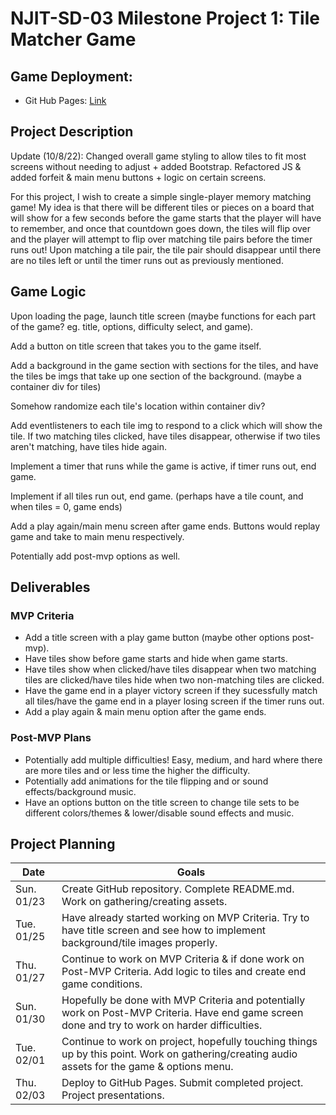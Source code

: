 # NJIT-SD-03 Milestone Project 1: Tile Matcher Game

## Game Deployment: 
- Git Hub Pages: [Link](https://chrischicas.github.io/Tile-Matcher-Game/)

## Project Description

Update (10/8/22): Changed overall game styling to allow tiles to fit most screens without needing to adjust + added Bootstrap. Refactored JS & added forfeit & main menu buttons + logic on certain screens.

For this project, I wish to create a simple single-player memory matching game! My idea is that there will be different tiles or pieces on a board that will show for a few seconds before the game starts that the player will have to remember, and once that countdown goes down, the tiles will flip over and the player will attempt to flip over matching tile pairs before the timer runs out! Upon matching a tile pair, the tile pair should disappear until there are no tiles left or until the timer runs out as previously mentioned.
## Game Logic

Upon loading the page, launch title screen (maybe functions for each part of the game? eg. title, options, difficulty select, and game).

Add a button on title screen that takes you to the game itself.

Add a background in the game section with sections for the tiles, and have the tiles be imgs that take up one section of the background. (maybe a container div for tiles)

Somehow randomize each tile's location within container div?

Add eventlisteners to each tile img to respond to a click which will show the tile. If two matching tiles clicked, have tiles disappear, otherwise if two tiles aren't matching, have tiles hide again.

Implement a timer that runs while the game is active, if timer runs out, end game.

Implement if all tiles run out, end game. (perhaps have a tile count, and when tiles = 0, game ends)

Add a play again/main menu screen after game ends. Buttons would replay game and take to main menu respectively.

Potentially add post-mvp options as well.

## Deliverables

### MVP Criteria

- Add a title screen with a play game button (maybe other options post-mvp).
- Have tiles show before game starts and hide when game starts.
- Have tiles show when clicked/have tiles disappear when two matching tiles are clicked/have tiles hide when two non-matching tiles are clicked.
- Have the game end in a player victory screen if they sucessfully match all tiles/have the game end in a player losing screen if the timer runs out.
- Add a play again & main menu option after the game ends.

### Post-MVP Plans

- Potentially add multiple difficulties! Easy, medium, and hard where there are more tiles and or less time the higher the difficulty. 
- Potentially add animations for the tile flipping and or sound effects/background music.
- Have an options button on the title screen to change tile sets to be different colors/themes & lower/disable sound effects and music.

## Project Planning

| Date | Goals |
| ---- | ----- |
| Sun. 01/23 | Create GitHub repository. Complete README.md. Work on gathering/creating assets. |
| Tue. 01/25 | Have already started working on MVP Criteria. Try to have title screen and see how to implement background/tile images properly. |
| Thu. 01/27 | Continue to work on MVP Criteria & if done work on Post-MVP Criteria. Add logic to tiles and create end game conditions. |
| Sun. 01/30 | Hopefully be done with MVP Criteria and potentially work on Post-MVP Criteria. Have end game screen done and try to work on harder difficulties.  |
| Tue. 02/01 | Continue to work on project, hopefully touching things up by this point. Work on gathering/creating audio assets for the game & options menu. |
| Thu. 02/03 | Deploy to GitHub Pages. Submit completed project. Project presentations. |
